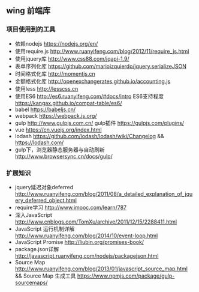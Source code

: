 ## wing 前端库

### 项目使用到的工具

- 依赖nodejs https://nodejs.org/en/ 
- 使用require.js http://www.ruanyifeng.com/blog/2012/11/require_js.html
- 使用jquery库 http://www.css88.com/jqapi-1.9/
- 表单序列化库 https://github.com/marioizquierdo/jquery.serializeJSON   
- 时间格式化库 http://momentjs.cn
- 金额格式化库 http://openexchangerates.github.io/accounting.js
- 使用less http://lesscss.cn
- 使用ES6 http://es6.ruanyifeng.com/#docs/intro   ES6支持程度 https://kangax.github.io/compat-table/es6/
- babel https://babeljs.cn/
- webpack https://webpack.js.org/
- gulp http://www.gulpjs.com.cn/ gulp插件 https://gulpjs.com/plugins/
- vue https://cn.vuejs.org/index.html
- lodash https://github.com/lodash/lodash/wiki/Changelog  && https://lodash.com/
- gulp下，浏览器静态服务器与自动刷新 http://www.browsersync.cn/docs/gulp/

### 扩展知识

- jquery延迟对象deferred http://www.ruanyifeng.com/blog/2011/08/a_detailed_explanation_of_jquery_deferred_object.html
- require学习 http://www.imooc.com/learn/787
- 深入JavaScript http://www.cnblogs.com/TomXu/archive/2011/12/15/2288411.html
- JavaScript 运行机制详解 http://www.ruanyifeng.com/blog/2014/10/event-loop.html
- JavaScript Promise http://liubin.org/promises-book/
- package.json详解 http://javascript.ruanyifeng.com/nodejs/packagejson.html
- Source Map http://www.ruanyifeng.com/blog/2013/01/javascript_source_map.html && Source Map 生成工具 https://www.npmjs.com/package/gulp-sourcemaps/